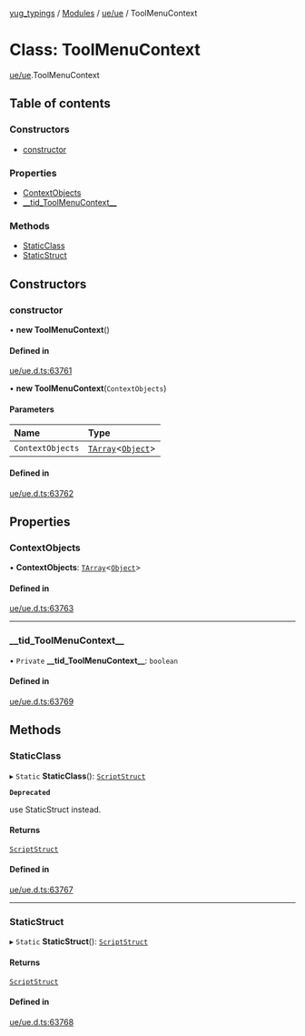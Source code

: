 [yug_typings](../README.md) / [Modules](../modules.md) / [ue/ue](../modules/ue_ue.md) / ToolMenuContext

# Class: ToolMenuContext

[ue/ue](../modules/ue_ue.md).ToolMenuContext

## Table of contents

### Constructors

- [constructor](ue_ue.ToolMenuContext.md#constructor)

### Properties

- [ContextObjects](ue_ue.ToolMenuContext.md#contextobjects)
- [\_\_tid\_ToolMenuContext\_\_](ue_ue.ToolMenuContext.md#__tid_toolmenucontext__)

### Methods

- [StaticClass](ue_ue.ToolMenuContext.md#staticclass)
- [StaticStruct](ue_ue.ToolMenuContext.md#staticstruct)

## Constructors

### constructor

• **new ToolMenuContext**()

#### Defined in

[ue/ue.d.ts:63761](https://github.com/YugMetaverse/yug_typings/blob/25cad34/ue/ue.d.ts#L63761)

• **new ToolMenuContext**(`ContextObjects`)

#### Parameters

| Name | Type |
| :------ | :------ |
| `ContextObjects` | [`TArray`](../interfaces/ue_puerts.TArray.md)<[`Object`](ue_ue.Object.md)\> |

#### Defined in

[ue/ue.d.ts:63762](https://github.com/YugMetaverse/yug_typings/blob/25cad34/ue/ue.d.ts#L63762)

## Properties

### ContextObjects

• **ContextObjects**: [`TArray`](../interfaces/ue_puerts.TArray.md)<[`Object`](ue_ue.Object.md)\>

#### Defined in

[ue/ue.d.ts:63763](https://github.com/YugMetaverse/yug_typings/blob/25cad34/ue/ue.d.ts#L63763)

___

### \_\_tid\_ToolMenuContext\_\_

• `Private` **\_\_tid\_ToolMenuContext\_\_**: `boolean`

#### Defined in

[ue/ue.d.ts:63769](https://github.com/YugMetaverse/yug_typings/blob/25cad34/ue/ue.d.ts#L63769)

## Methods

### StaticClass

▸ `Static` **StaticClass**(): [`ScriptStruct`](ue_ue.ScriptStruct.md)

**`Deprecated`**

use StaticStruct instead.

#### Returns

[`ScriptStruct`](ue_ue.ScriptStruct.md)

#### Defined in

[ue/ue.d.ts:63767](https://github.com/YugMetaverse/yug_typings/blob/25cad34/ue/ue.d.ts#L63767)

___

### StaticStruct

▸ `Static` **StaticStruct**(): [`ScriptStruct`](ue_ue.ScriptStruct.md)

#### Returns

[`ScriptStruct`](ue_ue.ScriptStruct.md)

#### Defined in

[ue/ue.d.ts:63768](https://github.com/YugMetaverse/yug_typings/blob/25cad34/ue/ue.d.ts#L63768)
